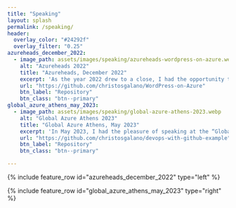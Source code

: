 ```yaml
---
title: "Speaking"
layout: splash
permalink: /speaking/
header:
  overlay_color: "#24292f"
  overlay_filter: "0.25"
azureheads_december_2022:
  - image_path: assets/images/speaking/azureheads-wordpress-on-azure.webp
    alt: "Azureheads 2022"
    title: "Azureheads, December 2022"
    excerpt: 'As the year 2022 drew to a close, I had the opportunity to be a first-time speaker at an Azureheads meetup. During my presentation, I focused on showcasing how someone can host, monitor, and test a WordPress site by utilizing Azure, Bicep, and GitHub.'
    url: "https://github.com/christosgalano/WordPress-on-Azure"
    btn_label: "Repository"
    btn_class: "btn--primary"
global_azure_athens_may_2023:
  - image_path: assets/images/speaking/global-azure-athens-2023.webp
    alt: "Global Azure Athens 2023"
    title: "Global Azure Athens, May 2023"
    excerpt: 'In May 2023, I had the pleasure of speaking at the “Global Azure Athens” event. As a DevOps engineer, I addressed why and how we should embrace and integrate the development flow into cloud operations. It was an enriching experience connecting with professionals who share a passion for cloud computing, devops, and cutting-edge technologies in general. Here you can find the [presentation](/assets/files/global_azure_presentation.pdf) I used.'
    url: "https://github.com/christosgalano/devops-with-github-example"
    btn_label: "Repository"
    btn_class: "btn--primary"

---
```


{% include feature_row id="azureheads_december_2022" type="left" %}

{% include feature_row id="global_azure_athens_may_2023" type="right" %}
